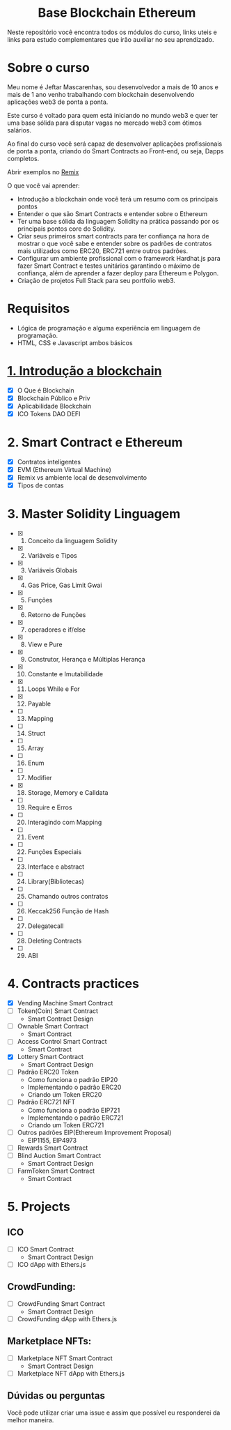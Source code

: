 <h1 align="center">Base Blockchain Ethereum</h1>
<p>Neste repositório você encontra todos os módulos do curso, links uteis e links para estudo complementares que irão auxiliar no seu aprendizado.</p>

# Sobre o curso

Meu nome é Jeftar Mascarenhas, sou desenvolvedor a mais de 10 anos e mais de 1 ano venho trabalhando com blockchain desenvolvendo aplicações web3 de ponta a ponta.

Este curso é voltado para quem está iniciando no mundo web3 e quer ter uma base sólida para disputar vagas no mercado web3 com ótimos salários.

Ao final do curso você será capaz de desenvolver aplicações profissionais de ponta a ponta, criando do Smart Contracts ao Front-end, ou seja, Dapps completos.

Abrir exemplos no [Remix](http://remix.ethereum.org/#optimize=false&runs=200&evmVersion=null&version=soljson-v0.8.7+commit.e28d00a7.js)

O que você vai aprender:

- Introdução a blockchain onde você terá um resumo com os principais pontos
- Entender o que são Smart Contracts e entender sobre o Ethereum
- Ter uma base sólida da linguagem Solidity na prática passando por os principais pontos core do Solidity.
- Criar seus primeiros smart contracts para ter confiança na hora de mostrar o que você sabe e entender sobre os padrões de contratos mais utilizados como ERC20, ERC721 entre outros padrões.
- Configurar um ambiente profissional com o framework Hardhat.js para fazer Smart Contract e testes unitários garantindo o máximo de confiança, além de aprender a fazer deploy para Ethereum e Polygon.
- Criação de projetos Full Stack para seu portfolio web3.

# Requisitos

- Lógica de programação e alguma experiência em linguagem de programação.
- HTML, CSS e Javascript ambos básicos

# [1. Introdução a blockchain](./)

- [x] O Que é Blockchain
- [x] Blockchain Público e Priv
- [x] Aplicabilidade Blockchain
- [x] ICO Tokens DAO DEFI

# 2. Smart Contract e Ethereum

- [x] Contratos inteligentes
- [x] EVM (Ethereum Virtual Machine)
- [x] Remix vs ambiente local de desenvolvimento
- [x] Tipos de contas

# 3. Master Solidity Linguagem

- [x] 1.  Conceito da linguagem Solidity
- [x] 2.  Variáveis e Tipos
- [x] 3.  Variáveis Globais
- [x] 4.  Gas Price, Gas Limit Gwai
- [x] 5.  Funções
- [x] 6.  Retorno de Funções
- [x] 7.  operadores e if/else
- [x] 8.  View e Pure
- [x] 9.  Construtor, Herança e Múltiplas Herança
- [x] 10. Constante e Imutabilidade
- [x] 11. Loops While e For
- [x] 12. Payable
- [ ] 13. Mapping
- [ ] 14. Struct
- [ ] 15. Array
- [ ] 16. Enum
- [ ] 17. Modifier
- [x] 18. Storage, Memory e Calldata
- [ ] 19. Require e Erros
- [ ] 20. Interagindo com Mapping
- [ ] 21. Event
- [ ] 22. Funções Especiais
- [ ] 23. Interface e abstract
- [ ] 24. Library(Bibliotecas)
- [ ] 25. Chamando outros contratos
- [ ] 26. Keccak256 Função de Hash
- [ ] 27. Delegatecall
- [ ] 28. Deleting Contracts
- [ ] 29. ABI

# 4. Contracts practices

- [x] Vending Machine Smart Contract
- [ ] Token(Coin) Smart Contract
  - Smart Contract Design
- [ ] Ownable Smart Contract
  - Smart Contract
- [ ] Access Control Smart Contract
  - Smart Contract
- [x] Lottery Smart Contract
  - Smart Contract Design
- [ ] Padrão ERC20 Token
  - Como funciona o padrão EIP20
  - Implementando o padrão ERC20
  - Criando um Token ERC20
- [ ] Padrão ERC721 NFT
  - Como funciona o padrão EIP721
  - Implementando o padrão ERC721
  - Criando um Token ERC721
- [ ] Outros padrões EIP(Ethereum Improvement Proposal)
  - EIP1155, EIP4973
- [ ] Rewards Smart Contract
- [ ] Blind Auction Smart Contract
  - Smart Contract Design
- [ ] FarmToken Smart Contract
  - Smart Contract

# 5. Projects

## ICO

- [ ] ICO Smart Contract
  - Smart Contract Design
- [ ] ICO dApp with Ethers.js

## CrowdFunding:

- [ ] CrowdFunding Smart Contract
  - Smart Contract Design
- [ ] CrowdFunding dApp with Ethers.js

## Marketplace NFTs:

- [ ] Marketplace NFT Smart Contract
  - Smart Contract Design
- [ ] Marketplace NFT dApp with Ethers.js

## Dúvidas ou perguntas

Você pode utilizar criar uma issue e assim que possível eu responderei da melhor maneira.

